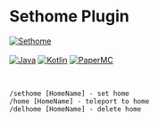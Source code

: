 # Sethome Plugin


[![Sethome](https://img.shields.io/badge/Sethome-1.0.1-blue.svg)]()
<br><br>
[![Java](https://img.shields.io/badge/Java-21-FF7700.svg?logo=java)]()
[![Kotlin](https://img.shields.io/badge/Kotlin-2.0.0-186FCC.svg?logo=kotlin)]()
[![PaperMC](https://img.shields.io/badge/PaperMC-1.20.6_↑-222222.svg)]()

<br>

```
/sethome [HomeName] - set home
/home [HomeName] - teleport to home
/delhome [HomeName] - delete home
```